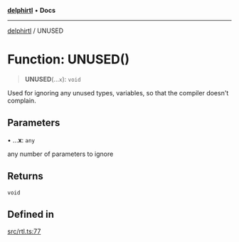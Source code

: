 [**delphirtl**](../README.md) • **Docs**

***

[delphirtl](../globals.md) / UNUSED

# Function: UNUSED()

> **UNUSED**(...`x`): `void`

Used for ignoring any unused types, variables, so that the compiler doesn't complain.

## Parameters

• ...**x**: `any`

any number of parameters to ignore

## Returns

`void`

## Defined in

[src/rtl.ts:77](https://github.com/chuacw/delphirtl/blob/ee346b6bac1024b6b648d44d9c6cf692e10f6983/src/rtl.ts#L77)

